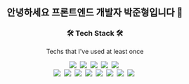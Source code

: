 <h2 align="center">안녕하세요 프론트엔드 개발자 박준형입니다 👋</h2>
<h3 align="center">🛠 Tech Stack 🛠</h3>

<p align="center"> Techs that I've used at least once </p>

<p align="center">
  <img src="https://img.shields.io/badge/JavaScript-F7DF1E?style=flat-square&logo=JavaScript&logoColor=white" />&nbsp
  <img src="https://img.shields.io/badge/TypeScript-3178C6?style=flat-square&logo=JavaScript&logoColor=white" />&nbsp
  <img src="https://img.shields.io/badge/React-61DAFB?style=flat-square&logo=React&logoColor=white" />&nbsp
  <img src="https://img.shields.io/badge/React Router-CA4245?style=flat-square&logo=React Router&logoColor=white" />&nbsp
  <img src="https://img.shields.io/badge/Next.js-444444?style=flat-square&logo=Next.js&logoColor=white" />&nbsp
  <br>
  <img src="https://img.shields.io/badge/HTML5-E34F26?style=flat-square&logo=HTML5&logoColor=white" />&nbsp
  <img src="https://img.shields.io/badge/Css3-1572B6?style=flat-square&logo=Css3&logoColor=white" />&nbsp
  <img src="https://img.shields.io/badge/PostCss-DD3A0A?style=flat-square&logo=PostCss&logoColor=white" />&nbsp
  <img src="https://img.shields.io/badge/Sass-CC6699?style=flat-square&logo=Sass&logoColor=white" />&nbsp
  <img src="https://img.shields.io/badge/styled components-DB7093?style=flat-square&logo=styled-components&logoColor=white" />&nbsp
  <img src="https://img.shields.io/badge/Firebase-FFCA28?style=flat-square&logo=Firebase&logoColor=white" />&nbsp 
  <img src="https://img.shields.io/badge/Postman-FF6C37?style=flat-square&logo=Postman&logoColor=white" />&nbsp 
  <img src="https://img.shields.io/badge/Adobe XD-FF61F6?style=flat-square&logo=Adobe XD&logoColor=white" />&nbsp 
</p>

<br>

<!-- <h3>Who Am I</h3>
- 📝 I’m currently learning JavaScript, TypeScript, React <br />
- 📚 I majored in Culture Contents <br />
- 📌 -->



